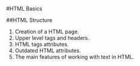 #HTML Basics

##HTML Structure
1. Creation of a HTML page.<br>
2. Upper level tags and headers.<br>
3. HTML tags attributes.<br>
4. Outdated HTML attributes.<br>
5. The main features of working with text in HTML.

